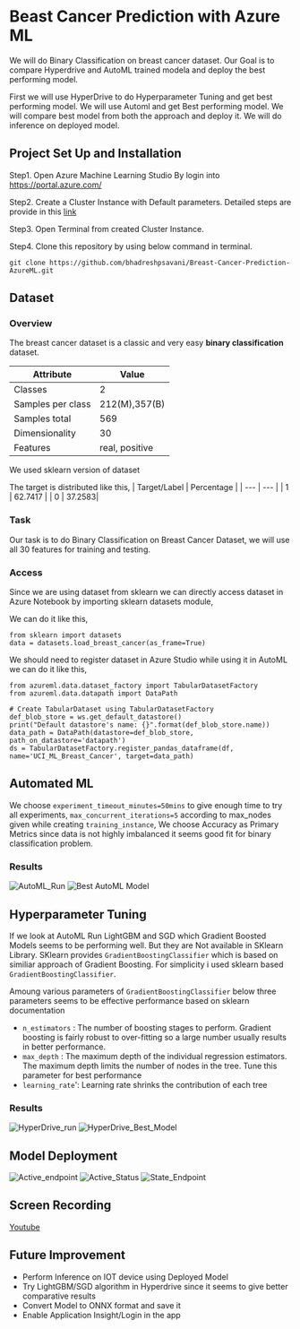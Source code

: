 # Beast Cancer Prediction with Azure ML

We will do Binary Classification on breast cancer dataset. Our Goal is to compare Hyperdrive and AutoML trained modela and deploy the best performing model.

First we will use HyperDrive to do Hyperparameter Tuning and get best performing model. We will use Automl and get Best performing model. We will compare best model from both the approach and deploy it. We will do inference on deployed model.

## Project Set Up and Installation

Step1. Open Azure Machine Learning Studio By login into https://portal.azure.com/

Step2. Create a Cluster Instance with Default parameters. Detailed steps are provide in this [link](https://docs.microsoft.com/en-us/azure/machine-learning/concept-compute-instance)

Step3. Open Terminal from created Cluster Instance.

Step4. Clone this repository by using below command in terminal.
```
git clone https://github.com/bhadreshpsavani/Breast-Cancer-Prediction-AzureML.git
```

## Dataset

### Overview
The breast cancer dataset is a classic and very easy **binary classification** dataset.

| Attribute | Value |
| --- | --- |
| Classes | 2 |
| Samples per class | 212(M),357(B) |
| Samples total | 569 |
| Dimensionality | 30 |
| Features | real, positive |

We used sklearn version of dataset

The target is distributed like this,
| Target/Label | Percentage |
| --- | --- |
| 1 | 62.7417 |
| 0 | 37.2583|

### Task
Our task is to do Binary Classification on Breast Cancer Dataset, we will use all 30 features for training and testing.

### Access
Since we are using dataset from sklearn we can directly access dataset in Azure Notebook by importing sklearn datasets module,

We can do it like this, 
```
from sklearn import datasets
data = datasets.load_breast_cancer(as_frame=True)

```
We should need to register dataset in Azure Studio while using it in AutoML we can do it like this,
```
from azureml.data.dataset_factory import TabularDatasetFactory
from azureml.data.datapath import DataPath

# Create TabularDataset using TabularDatasetFactory
def_blob_store = ws.get_default_datastore()
print("Default datastore's name: {}".format(def_blob_store.name))
data_path = DataPath(datastore=def_blob_store, path_on_datastore='datapath')
ds = TabularDatasetFactory.register_pandas_dataframe(df, name='UCI_ML_Breast_Cancer', target=data_path)
```

## Automated ML
We choose  `experiment_timeout_minutes=50mins` to give enough time to try all experiments,  `max_concurrent_iterations=5` according to max_nodes given while creating `training_instance`, We choose Accuracy as Primary Metrics since data is not highly imbalanced it seems good fit for binary classification problem.

### Results
![AutoML_Run](Resources/Images/AutoML_Run.PNG)
![Best AutoML Model](/Resources/Images/AutoML_Best_Model.PNG)

## Hyperparameter Tuning
If we look at AutoML Run LightGBM and SGD which Gradient Boosted Models seems to be performing well. But they are Not available in SKlearn Library. SKlearn provides `GradientBoostingClassifier` which is based on similiar approach of Gradient Boosting. For simplicity i used sklearn based `GradientBoostingClassifier`.

Amoung various parameters of `GradientBoostingClassifier` below three parameters seems to be effective performance based on sklearn documentation
* `n_estimators` : The number of boosting stages to perform. Gradient boosting is fairly robust to over-fitting so a large number usually results in better performance.
* `max_depth` : The maximum depth of the individual regression estimators. The maximum depth limits the number of nodes in the tree. Tune this parameter for best performance
* `learning_rate`': Learning rate shrinks the contribution of each tree

### Results
![HyperDrive_run](Resources/Images/HyperDrive_Run.PNG)
![HyperDrive_Best_Model](Resources/Images/HyperDrive_Best_Model.PNG)

## Model Deployment
![Active_endpoint](Resources/Images/Endpoint_Active.PNG)
![Active_Status](Resources/Images/Active_Endpoint.PNG)
![State_Endpoint](Resources/Images/State_Endpoint.PNG)

## Screen Recording
[Youtube](https://youtu.be/DfyGiSjVQm4)

## Future Improvement
* Perform Inference on IOT device using Deployed Model
* Try LightGBM/SGD algorithm in Hyperdrive since it seems to give better comparative results
* Convert Model to ONNX format and save it
* Enable Application Insight/Login in the app
